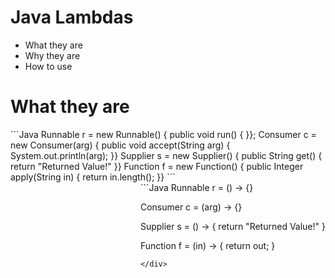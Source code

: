 # Java Lambdas

 - What they are
 - Why they are
 - How to use

# What they are

<div style="float:left" markdown="1">
```Java
Runnable r = new Runnable() {
	public void run() {
	}};
Consumer<String> c = new Consumer<String>(arg) {
	public void accept(String arg) {
		System.out.println(arg);
	}}
Supplier<String> s = new Supplier<String>() {
	public String get() {
		return "Returned Value!"
	}}
Function<String, Integer> f = new Function<String, Integer>() {
	public Integer apply(String in) {
		return in.length();
	}}
```
</div>

<div style="float:right" markdown="1">
```Java
Runnable r = () -> {}

Consumer c = (arg) -> {}

Supplier s = () -> {
	return "Returned Value!"
}

Function f = (in) -> {
	return out;
}
```
</div>